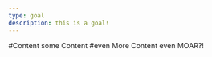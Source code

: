 ```yaml
---
type: goal
description: this is a goal!
---
```

#Content
some Content
#even More Content
even MOAR?!